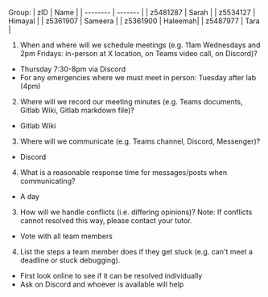Group:
| zID      | Name    |
| -------- | ------- |
| z5481287 |   Sarah |
| z5534127 | Himayal |
| z5361907 | Sameera |
| z5361900 | Haleemah|
| z5487977 | Tara    |

1. When and where will we schedule meetings (e.g. 11am Wednesdays and 2pm Fridays: in-person at X location, on Teams video call, on Discord)?
- Thursday 7:30-8pm via Discord
- For any emergencies where we must meet in person: Tuesday after lab (4pm)

2. Where will we record our meeting minutes (e.g. Teams documents, Gitlab Wiki, Gitlab markdown file)?
- Gitlab Wiki

3. Where will we communicate (e.g. Teams channel, Discord, Messenger)?
- Discord

4. What is a reasonable response time for messages/posts when communicating?
- A day

3. How will we handle conflicts (i.e. differing opinions)? Note: If conflicts cannot resolved this way, please contact your tutor.
- Vote with all team members

4. List the steps a team member does if they get stuck (e.g. can't meet a deadline or stuck debugging).
- First look online to see if it can be resolved individually
- Ask on Discord and whoever is available will help